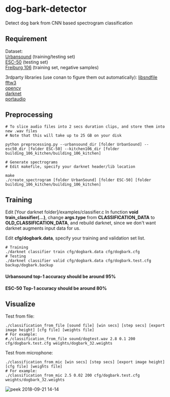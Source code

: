 # dog-bark-detector

Detect dog bark from CNN based spectrogram classification

## Requirement

Dataset:  
[Urbansound](https://urbansounddataset.weebly.com/urbansound.html) (training/testing set)  
[ESC-50](https://github.com/karoldvl/ESC-50) (testing set)  
[Freiburg 106](http://www.csc.kth.se/~jastork/pages/datasets.html) (training set, negative samples)    

3rdparty libraries (use conan to figure them out automatically):
[libsndfile](http://www.mega-nerd.com/libsndfile/#Download)  
[fftw3](http://www.fftw.org/download.html)  
[opencv](https://github.com/opencv/opencv)  
[darknet](https://github.com/pjreddie/darknet)  
[portaudio](http://www.portaudio.com/download.html)

## Preprocessing

```
# To slice audio files into 2 secs duration clips, and store them into new .wav files
# Note that this will take up to 25 GB on your disk

python preprocessing.py --urbansound_dir [folder UrbanSound] --esc50_dir [folder ESC-50] --kitchen106_dir [folder building_106_kitchen/building_106_kitchen]

# Generate spectrograms
# Edit makefile, specify your darknet header/lib location

make
./create_spectrogram [folder UrbanSound] [folder ESC-50] [folder building_106_kitchen/building_106_kitchen]
```


## Training

Edit [Your darknet folder]/examples/classifier.c
In function **void train_classifier(...)**, change **args.type** from **CLASSIFICATION_DATA** to **OLD_CLASSIFICATION_DATA**, and rebuild darknet, since we don't want darknet augments input data for us.

Edit **cfg/dogbark.data**, specify your training and validation set list.
```
# Training
./darknet classifier train cfg/dogbark.data cfg/dogbark.cfg
# Testing
./darknet classifier valid cfg/dogbark.data cfg/dogbark.test.cfg backup/dogbark.backup
```
#### Urbansound top-1 accuracy should be around 95%
#### ESC-50 Top-1 accuracy should be around 80%


## Visualize
Test from file:
```
./classification_from_file [sound file] [win secs] [step secs] [export image height] [cfg file] [weights file]
# For example:
#./classification_from_file sound/dogtest.wav 2.8 0.1 200 cfg/dogbark.test.cfg weights/dogbark_32.weights
```
Test from microphone:
```
./classification_from_mic [win secs] [step secs] [export image height] [cfg file] [weights file]
# For example:
./classification_from_mic 2.5 0.02 200 cfg/dogbark.test.cfg weights/dogbark_32.weights
```

![peek 2018-09-21 14-14](https://user-images.githubusercontent.com/16308037/45864322-3c63d400-bdac-11e8-836b-f0ab147f532b.gif)
